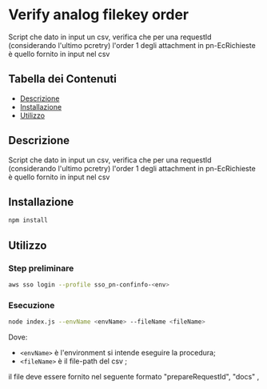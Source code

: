 # Verify analog filekey order

Script che dato in input un csv, verifica che per una requestId (considerando l'ultimo pcretry) l'order 1 degli attachment in pn-EcRichieste è quello fornito in input nel csv

## Tabella dei Contenuti

- [Descrizione](#descrizione)
- [Installazione](#installazione)
- [Utilizzo](#utilizzo)

## Descrizione

Script che dato in input un csv, verifica che per una requestId (considerando l'ultimo pcretry) l'order 1 degli attachment in pn-EcRichieste è quello fornito in input nel csv

## Installazione

```bash
npm install
```

## Utilizzo
### Step preliminare

```bash
aws sso login --profile sso_pn-confinfo-<env>
```

### Esecuzione
```bash  
node index.js --envName <envName> --fileName <fileName> 
```
Dove:
- `<envName>` è l'environment si intende eseguire la procedura;
- `<fileName>` è il file-path del csv ;

il file deve essere fornito nel seguente formato
"prepareRequestId", "docs"
<requestIdSenzaPcRetry>, <fileKey>